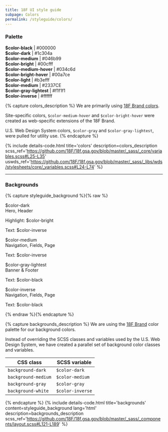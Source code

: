 ```yaml
---
title: 18F UI style guide
subpage: Colors
permalink: /styleguide/colors/
---
```

### Palette
<section class="usa-grid-full">
  <div class="usa-width-one-half">
    <div class="color-box-group">
      <div class="color-box cb-black"></div>
      <strong>$color-black</strong> | #000000
    </div>
    <div class="color-box-group">
      <div class="color-box cb-dark"></div>
      <strong>$color-dark</strong> | #1c304a
    </div>
  </div>
</section>
<section class="usa-grid-full">
  <div class="usa-width-one-half">
    <div class="color-box-group">
      <div class="color-box cb-medium"></div>
      <strong>$color-medium</strong> | #046b99
    </div>
    <div class="color-box-group">
      <div class="color-box cb-bright"></div>
      <strong>$color-bright</strong> | #00cfff
    </div>
  </div>
  <div class="usa-width-one-half">
    <div class="color-box-group">
      <div class="color-box cb-medium-hover"></div>
      <strong>$color-medium-hover</strong> | #034c6d
    </div>
    <div class="color-box-group">
      <div class="color-box cb-bright-hover"></div>
      <strong>$color-bright-hover</strong> | #00a7ce
    </div>
  </div>
</section>

<section class="usa-grid-full">
  <div class="usa-width-one-half">
    <div class="color-box-group">
      <div class="color-box cb-light"></div>
      <strong>$color-light</strong> | #b3efff
    </div>
    <div class="color-box-group">
      <div class="color-box cb-gray"></div>
      <strong>$color-medium</strong> | #2337CE
    </div>
    <div class="color-box-group">
      <div class="color-box cb-gray-lightest"></div>
      <strong>$color-gray-lightest</strong> | #f1f1f1
    </div>
    <div class="color-box-group">
      <div class="color-box cb-inverse"></div>
      <strong>$color-inverse</strong> | #ffffff
    </div>
  </div>
</section>

{% capture colors_description %}
We are primarily using [18F Brand colors](https://pages.18f.gov/brand/color-palette/).

Site-specific colors, `$color-medium-hover` and `$color-bright-hover` were created as web-specific extensions of the 18F Brand.

U.S. Web Design System colors, `$color-gray` and `$color-gray-lightest`, were pulled for utility use.
{% endcapture %}

{% include details-code.html
   title='colors'
   description=colors_description
   scss_ref='https://github.com/18F/18f.gsa.gov/blob/master/_sass/_core/variables.scss#L25-L35'
   uswds_ref='https://github.com/18F/18f.gsa.gov/blob/master/_sass/_libs/wds/stylesheets/core/_variables.scss#L24-L74'
%}

---

### Backgrounds
{% capture styleguide_background %}{% raw %}
<section class="usa-grid-full">
  <div class="usa-width-one-half">
    <div class="background-dark styleguide-bg-box">
      <div class="p-bold">
        <p>$color-dark
          <br>Hero, Header</p>
      </div>
      <p class="section-heading">Highlight: $color-bright</p>
      <p>Text: $color-inverse</p>
    </div>
    <div class="background-medium styleguide-bg-box">
      <div class="p-bold">
        <p>$color-medium
          <br>Navigation, Fields, Page</p>
      </div>
      <p>Text: $color-inverse</p>
    </div>
  </div>
  <div class="usa-width-one-half">
    <div class="background-gray styleguide-bg-box">
      <div class="p-bold">
        <p>$color-gray-lightest
        <br>Banner & Footer</p>
      </div>
      <p>Text: $color-black</p>
    </div>
    <div class="background-white styleguide-bg-box">
      <div class="p-bold">
        <p>$color-inverse
        <br>Navigation, Fields, Page</p>
      </div>
      <p>Text: $color-black</p>
    </div>
  </div>
</section>
{% endraw %}{% endcapture %}

{% capture backgrounds_description %}
We are using the [18F Brand](https://pages.18f.gov/brand/color-palette/) color palette for our background colors.

Instead of overriding the SCSS classes and variables used by the U.S. Web Design System, we have created a parallel set of background color classes and variables.

CSS class | SCSS variable
--- | ---
`background-dark` | `$color-dark`
`background-medium` | `$color-medium`
`background-gray` | `$color-gray`
`background-white` | `$color-inverse`
{% endcapture %}
{% include details-code.html
   title='backgrounds'
   content=styleguide_background
   lang='html'
   description=backgrounds_description
   scss_ref='https://github.com/18F/18f.gsa.gov/blob/master/_sass/_components/layout.scss#L121-L189'
%}
